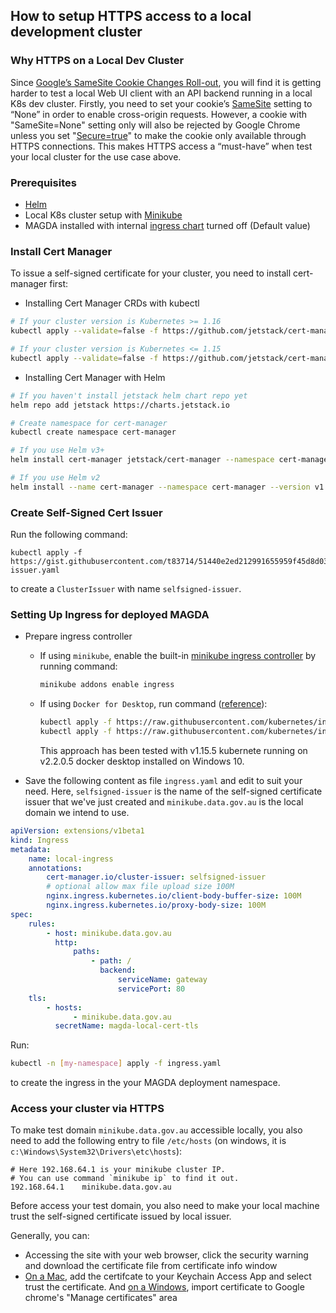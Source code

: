 ## How to setup HTTPS access to a local development cluster

### Why HTTPS on a Local Dev Cluster

Since [Google’s SameSite Cookie Changes Roll-out](https://www.chromium.org/updates/same-site), you will find it is getting harder to test a local Web UI client with an API backend running in a local K8s dev cluster. Firstly, you need to set your cookie’s [SameSite](https://developer.mozilla.org/en-US/docs/Web/HTTP/Headers/Set-Cookie/SameSite) setting to “None” in order to enable cross-origin requests. However, a cookie with "SameSite=None" setting only will also be rejected by Google Chrome unless you set "[Secure=true](https://developer.mozilla.org/en-US/docs/Web/HTTP/Headers/Set-Cookie#Secure)" to make the cookie only available through HTTPS connections. This makes HTTPS access a “must-have” when test your local cluster for the use case above.

### Prerequisites

-   [Helm](https://helm.sh/)
-   Local K8s cluster setup with [Minikube](https://minikube.sigs.k8s.io/docs/start/)
-   MAGDA installed with internal [ingress chart](https://github.com/magda-io/magda/tree/master/deploy/helm/internal-charts/ingress) turned off (Default value)

### Install Cert Manager

To issue a self-signed certificate for your cluster, you need to install cert-manager first:

-   Installing Cert Manager CRDs with kubectl

```bash
# If your cluster version is Kubernetes >= 1.16
kubectl apply --validate=false -f https://github.com/jetstack/cert-manager/releases/download/v1.0.4/cert-manager.crds.yaml

# If your cluster version is Kubernetes <= 1.15
kubectl apply --validate=false -f https://github.com/jetstack/cert-manager/releases/download/v1.0.4/cert-manager-legacy.crds.yaml
```

-   Installing Cert Manager with Helm

```bash
# If you haven't install jetstack helm chart repo yet
helm repo add jetstack https://charts.jetstack.io

# Create namespace for cert-manager
kubectl create namespace cert-manager

# If you use Helm v3+
helm install cert-manager jetstack/cert-manager --namespace cert-manager --version v1.0.4

# If you use Helm v2
helm install --name cert-manager --namespace cert-manager --version v1.0.4 jetstack/cert-manager
```

### Create Self-Signed Cert Issuer

Run the following command:

```
kubectl apply -f https://gist.githubusercontent.com/t83714/51440e2ed212991655959f45d8d037cc/raw/7b16949f95e2dd61e522e247749d77bc697fd63c/selfsigned-issuer.yaml
```

to create a `ClusterIssuer` with name `selfsigned-issuer`.

### Setting Up Ingress for deployed MAGDA

-   Prepare ingress controller

    -   If using `minikube`, enable the built-in [minikube ingress controller](https://kubernetes.io/docs/tasks/access-application-cluster/ingress-minikube/#enable-the-ingress-controller) by running command:

        ```bash
        minikube addons enable ingress
        ```

    -   If using `Docker for Desktop`, run command ([reference](https://stackoverflow.com/questions/63040492/empty-address-on-docker-desktop-kubernates-for-ingress)):

        ```bash
        kubectl apply -f https://raw.githubusercontent.com/kubernetes/ingress-nginx/nginx-0.30.0/deploy/static/mandatory.yaml
        kubectl apply -f https://raw.githubusercontent.com/kubernetes/ingress-nginx/nginx-0.30.0/deploy/static/provider/cloud-generic.yaml
        ```

        This approach has been tested with v1.15.5 kubernete running on v2.2.0.5 docker desktop installed on Windows 10.

-   Save the following content as file `ingress.yaml` and edit to suit your need. Here, `selfsigned-issuer` is the name of the self-signed certificate issuer that we've just created and `minikube.data.gov.au` is the local domain we intend to use.

```yaml
apiVersion: extensions/v1beta1
kind: Ingress
metadata:
    name: local-ingress
    annotations:
        cert-manager.io/cluster-issuer: selfsigned-issuer
        # optional allow max file upload size 100M
        nginx.ingress.kubernetes.io/client-body-buffer-size: 100M
        nginx.ingress.kubernetes.io/proxy-body-size: 100M
spec:
    rules:
        - host: minikube.data.gov.au
          http:
              paths:
                  - path: /
                    backend:
                        serviceName: gateway
                        servicePort: 80
    tls:
        - hosts:
              - minikube.data.gov.au
          secretName: magda-local-cert-tls
```

Run:

```bash
kubectl -n [my-namespace] apply -f ingress.yaml
```

to create the ingress in the your MAGDA deployment namespace.

### Access your cluster via HTTPS

To make test domain `minikube.data.gov.au` accessible locally, you also need to add the following entry to file `/etc/hosts` (on windows, it is `c:\Windows\System32\Drivers\etc\hosts`):

```
# Here 192.168.64.1 is your minikube cluster IP.
# You can use command `minikube ip` to find it out.
192.168.64.1    minikube.data.gov.au
```

Before access your test domain, you also need to make your local machine trust the self-signed certificate issued by local issuer.

Generally, you can:

-   Accessing the site with your web browser, click the security warning and download the certificate file from certificate info window
-   [On a Mac](https://support.securly.com/hc/en-us/articles/206058318-How-to-install-the-Securly-SSL-certificate-on-Mac-OSX-), add the certifcate to your Keychain Access App and select trust the certificate. And [on a Windows](https://www.pico.net/kb/how-do-you-get-chrome-to-accept-a-self-signed-certificate), import certificate to Google chrome's "Manage certificates" area
